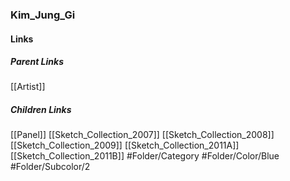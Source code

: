 ### Kim_Jung_Gi
#### Links
##### Parent Links
[[Artist]]
##### Children Links
[[Panel]]
[[Sketch_Collection_2007]]
[[Sketch_Collection_2008]]
[[Sketch_Collection_2009]]
[[Sketch_Collection_2011A]]
[[Sketch_Collection_2011B]]
#Folder/Category
#Folder/Color/Blue
#Folder/Subcolor/2
